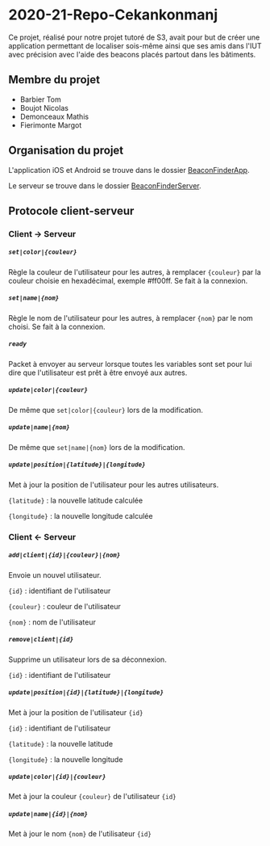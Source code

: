 

# 2020-21-Repo-Cekankonmanj

Ce projet, réalisé pour notre projet tutoré de S3, avait pour but de créer une application permettant de localiser sois-même ainsi que ses amis dans l'IUT avec précision avec l'aide des beacons placés partout dans les bâtiments.

## Membre du projet

 - Barbier Tom
 - Boujot Nicolas
 - Demonceaux Mathis
 - Fierimonte Margot

## Organisation du projet

L'application iOS et Android se trouve dans le dossier [BeaconFinderApp](https://github.com/dept-info-iut-dijon/2020-21-Repo-Cekankonmanj/tree/master/BeaconFinderApp).

Le serveur se trouve dans le dossier [BeaconFinderServer](https://github.com/dept-info-iut-dijon/2020-21-Repo-Cekankonmanj/tree/master/BeaconFinderServer).

## Protocole client-serveur
### Client -> Serveur
##### `set|color|{couleur}`
Règle la couleur de l'utilisateur pour les autres, à remplacer `{couleur}` par la couleur choisie en hexadécimal, exemple #ff00ff. Se fait à la connexion.
##### `set|name|{nom}`
Règle le nom de l'utilisateur pour les autres, à remplacer `{nom}` par le nom choisi. Se fait à la connexion.
##### `ready`
Packet à envoyer au serveur lorsque toutes les variables sont set pour lui dire que l'utilisateur est prêt à être envoyé aux autres.
##### `update|color|{couleur}`
De même que `set|color|{couleur}` lors de la modification.
##### `update|name|{nom}`
De même que `set|name|{nom}` lors de la modification.
##### `update|position|{latitude}|{longitude}`
Met à jour la position de l'utilisateur pour les autres utilisateurs.

`{latitude}` : la nouvelle latitude calculée

`{longitude}` : la nouvelle longitude calculée


### Client <- Serveur
##### `add|client|{id}|{couleur}|{nom}`
Envoie un nouvel utilisateur.

`{id}` : identifiant de l'utilisateur

`{couleur}` : couleur de l'utilisateur

`{nom}` : nom de l'utilisateur

##### `remove|client|{id}`
Supprime un utilisateur lors de sa déconnexion.

`{id}` : identifiant de l'utilisateur

##### `update|position|{id}|{latitude}|{longitude}`
Met à jour la position de l'utilisateur `{id}`

`{id}` : identifiant de l'utilisateur

`{latitude}` : la nouvelle latitude

`{longitude}` : la nouvelle longitude

##### `update|color|{id}|{couleur}`
Met à jour la couleur `{couleur}` de l'utilisateur `{id}`
##### `update|name|{id}|{nom}`
Met à jour le nom `{nom}` de l'utilisateur `{id}`
